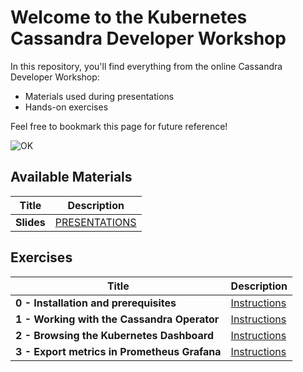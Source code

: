 Welcome to the Kubernetes Cassandra Developer Workshop
======================================================

In this repository, you'll find everything from the online Cassandra Developer Workshop:
- Materials used during presentations
- Hands-on exercises

Feel free to bookmark this page for future reference!

![OK](https://github.com/DataStax-Academy/kubernetes-workshop-online/blob/master/4-materials/images/00-screenplay.png?raw=true)

## Available Materials

| Title  | Description
|---|---|
| **Slides** | [PRESENTATIONS](4-slides/presentation.pdf) |

## Exercises


| Title  | Description
|---|---|
| **0 - Installation and prerequisites** | [Instructions](0-setup-your-cluster/README.MD) |
| **1 - Working with the Cassandra Operator** | [Instructions](1-cassandra/README.MD)  |
| **2 - Browsing the Kubernetes Dashboard** | [Instructions](2-dashboard/README.MD)  |
| **3 - Export metrics in Prometheus Grafana** | [Instructions](3-prometheus_grafana/README.MD)  |
